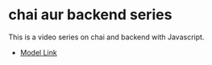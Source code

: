# chai aur backend series

This is a video series on chai and backend with Javascript.

- [Model Link](https://app.eraser.io/workspace/YtPqZ1VogxGy1jzIDkzj) 